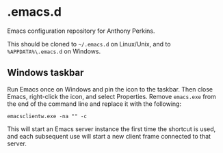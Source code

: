 # .emacs.d

Emacs configuration repository for Anthony Perkins.

This should be cloned to `~/.emacs.d` on Linux/Unix, and to
`%APPDATA%\.emacs.d` on Windows.

## Windows taskbar

Run Emacs once on Windows and pin the icon to the taskbar. Then close
Emacs, right-click the icon, and select Properties. Remove `emacs.exe`
from the end of the command line and replace it with the following:

    emacsclientw.exe -na "" -c

This will start an Emacs server instance the first time the shortcut
is used, and each subsequent use will start a new client frame
connected to that server.
